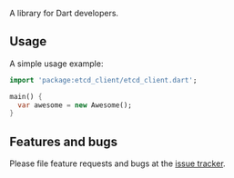 A library for Dart developers.

## Usage

A simple usage example:

```dart
import 'package:etcd_client/etcd_client.dart';

main() {
  var awesome = new Awesome();
}
```

## Features and bugs

Please file feature requests and bugs at the [issue tracker][tracker].

[tracker]: http://example.com/issues/replaceme
